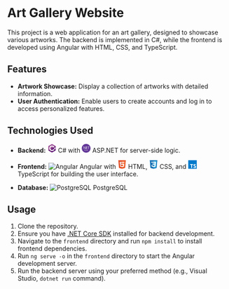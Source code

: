 # Art Gallery Website

This project is a web application for an art gallery, designed to showcase various artworks. The backend is implemented in C#, while the frontend is developed using Angular with HTML, CSS, and TypeScript.

## Features

- **Artwork Showcase:** Display a collection of artworks with detailed information.
- **User Authentication:** Enable users to create accounts and log in to access personalized features.
  
## Technologies Used

- **Backend:** <img src="https://raw.githubusercontent.com/devicons/devicon/master/icons/csharp/csharp-original.svg" alt="C#" width="20" height="20"/> C# with <img src="https://raw.githubusercontent.com/devicons/devicon/master/icons/dotnetcore/dotnetcore-original.svg" alt="ASP.NET" width="20" height="20"/> ASP.NET for server-side logic.

- **Frontend:** <img src="https://angular.io/assets/images/logos/angular/angular.svg" alt="Angular" width="20" height="20"/> Angular with <img src="https://raw.githubusercontent.com/devicons/devicon/master/icons/html5/html5-original.svg" alt="HTML" width="20" height="20"/> HTML, <img src="https://raw.githubusercontent.com/devicons/devicon/master/icons/css3/css3-original.svg" alt="CSS" width="20" height="20"/> CSS, and <img src="https://raw.githubusercontent.com/devicons/devicon/master/icons/typescript/typescript-original.svg" alt="TypeScript" width="20" height="20"/> TypeScript for building the user interface.

- **Database:** <img src="https://www.vectorlogo.zone/logos/postgresql/postgresql-icon.svg" alt="PostgreSQL" width="20" height="20"/> PostgreSQL

## Usage

1. Clone the repository.
2. Ensure you have [.NET Core SDK](https://dotnet.microsoft.com/download) installed for backend development.
3. Navigate to the `frontend` directory and run `npm install` to install frontend dependencies.
4. Run `ng serve -o` in the `frontend` directory to start the Angular development server.
5. Run the backend server using your preferred method (e.g., Visual Studio, `dotnet run` command).

